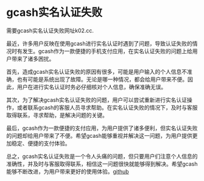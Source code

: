 # gcash实名认证失败

需要gcash实名认证失败网址k02.cc.

最近，许多用户反映在使用gcash进行实名认证时遇到了问题，导致认证失败的情况时有发生。gcash作为一款便捷的手机支付应用，在实名认证失败的问题上给用户带来了诸多困扰。

首先，造成gcash实名认证失败的原因有很多，可能是用户输入的个人信息不准确，也有可能是系统出现了故障。无论是哪一种情况，都会给用户带来不便。因此，用户在进行实名认证时务必仔细核对个人信息，确保准确无误。

其次，为了解决gcash实名认证失败的问题，用户可以尝试重新进行实名认证操作，或者联系gcash的客服人员寻求帮助。在实名认证失败的情况下，及时与客服取得联系，寻求帮助，是解决问题的关键。

最后，gcash作为一款便捷的支付应用，为用户提供了诸多便利，但实名认证失败的问题却给用户带来了不便。希望gcash能够重视并解决这一问题，为用户提供更加稳定、便捷的支付体验。

总之，gcash实名认证失败是一个令人头痛的问题，但只要用户们注意个人信息的准确性，并及时与客服取得联系，相信这一问题很快就能够得到解决。希望gcash能够不断改进，为用户带来更好的使用体验。[github](https://github.com)